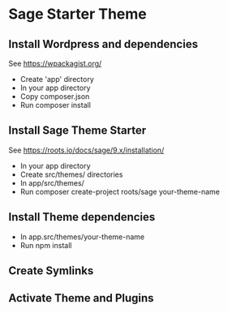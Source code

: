 # Sage Starter Theme

## Install Wordpress and dependencies
See https://wpackagist.org/
- Create 'app' directory
- In your app directory
- Copy composer.json 
- Run composer install

## Install Sage Theme Starter
 See https://roots.io/docs/sage/9.x/installation/
  - In your app directory
  - Create src/themes/ directories
  - In app/src/themes/
  - Run composer create-project roots/sage your-theme-name
        
## Install Theme dependencies
  - In app.src/themes/your-theme-name
  - Run npm install

## Create Symlinks
      
## Activate Theme and Plugins

